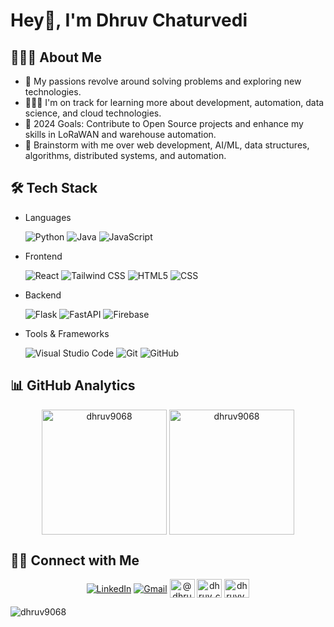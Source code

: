 # Hey👋, I'm Dhruv Chaturvedi

## 👨🏻‍💻 About Me

- 🤔 My passions revolve around solving problems and exploring new technologies.
- 👨🏽‍💻 I'm on track for learning more about development, automation, data science, and cloud technologies.
- 🥅 2024 Goals: Contribute to Open Source projects and enhance my skills in LoRaWAN and warehouse automation.
- 💬 Brainstorm with me over web development, AI/ML, data structures, algorithms, distributed systems, and automation.


## 🛠 Tech Stack

- Languages

  ![Python](https://img.shields.io/badge/Python-FFD43B?style=for-the-badge&logo=python&logoColor=blue)
  ![Java](https://img.shields.io/badge/Java-ED8B00?style=for-the-badge&logo=java&logoColor=white)
  ![JavaScript](https://img.shields.io/badge/JavaScript-323330?style=for-the-badge&logo=javascript&logoColor=F7DF1E)

- Frontend

  ![React](https://img.shields.io/badge/React-20232A?style=for-the-badge&logo=react&logoColor=61DAFB)
  ![Tailwind CSS](https://img.shields.io/badge/Tailwind_CSS-38B2AC?style=for-the-badge&logo=tailwind-css&logoColor=white)
  ![HTML5](https://img.shields.io/badge/HTML5-E34F26?style=for-the-badge&logo=html5&logoColor=white)
  ![CSS](https://img.shields.io/badge/CSS3-1572B6?style=for-the-badge&logo=css3&logoColor=white)

- Backend

  ![Flask](https://img.shields.io/badge/Flask-000000?style=for-the-badge&logo=flask&logoColor=white)
  ![FastAPI](https://img.shields.io/badge/FastAPI-009688?style=for-the-badge&logo=fastapi&logoColor=white)
  ![Firebase](https://img.shields.io/badge/Firebase-FFCA28?style=for-the-badge&logo=firebase&logoColor=white)

 



- Tools & Frameworks

  ![Visual Studio Code](https://img.shields.io/badge/Visual_Studio_Code-0078D4?style=for-the-badge&logo=visual%20studio%20code&logoColor=white)
  ![Git](https://img.shields.io/badge/GIT-E44C30?style=for-the-badge&logo=git&logoColor=white)
  ![GitHub](https://img.shields.io/badge/-GitHub-000000?style=for-the-badge&logo=github)

## 📊 GitHub Analytics

<div align="center">
  <img height=200 align="center" src="https://github-readme-stats.vercel.app/api?username=dhruv9068&show_icons=true&locale=en" alt="dhruv9068"" />
  <img height=200 align="center" src="https://github-readme-streak-stats.herokuapp.com/?user=dhruv9068&" alt="dhruv9068" />
</div>

## 🤝🏻 Connect with Me

<div align="center">
  <a href="https://linkedin.com/in/dhruvinsights"><img alt="LinkedIn" align="center" src="https://img.shields.io/badge/LinkedIn-0077B5?style=for-the-badge&logo=linkedin&logoColor=white" /></a>
  <a href="mailto:dhruvchaturvedi999@gmail.com"><img alt="Gmail" align="center" src="https://img.shields.io/badge/Gmail-EA4335?style=for-the-badge&logo=gmail&logoColor=white" /></a>
  <a href="https://www.hackerrank.com/@dhruvchaturvedi4" target="blank"><img align="center" src="https://raw.githubusercontent.com/rahuldkjain/github-profile-readme-generator/master/src/images/icons/Social/hackerrank.svg" alt="@dhruvchaturvedi4" height="30" width="40" /></a>
<a href="https://www.leetcode.com/dhruv_chaturvedi" target="blank"><img align="center" src="https://raw.githubusercontent.com/rahuldkjain/github-profile-readme-generator/master/src/images/icons/Social/leet-code.svg" alt="dhruv_chaturvedi" height="30" width="40" /></a>
  <a href="https://discord.gg/dhruvv_32140" target="blank"><img align="center" src="https://raw.githubusercontent.com/rahuldkjain/github-profile-readme-generator/master/src/images/icons/Social/discord.svg" alt="dhruvv_32140" height="30" width="40" /></a>
</div>
<p align="left"> <img src="https://komarev.com/ghpvc/?username=dhruv9068&label=Profile%20views&color=0e75b6&style=flat" alt="dhruv9068" /> </p


